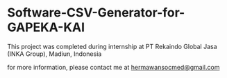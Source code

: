 # Software-CSV-Generator-for-GAPEKA-KAI
This project was completed during internship at PT Rekaindo Global Jasa (INKA Group), Madiun, Indonesia

for more information, please contact me at hermawansocmed@gmail.com
